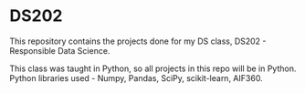 # DS202

This repository contains the projects done for my DS class, DS202 - Responsible Data Science.

This class was taught in Python, so all projects in this repo will be in Python. Python libraries used - Numpy, Pandas, SciPy, scikit-learn, AIF360.
